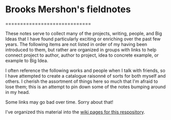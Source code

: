 # Brooks Mershon's fieldnotes
=============================

These notes serve to collect many of the projects, writing, people, and Big Ideas that I have found particularly exciting or enriching over the past few years. The following items are not listed in order of my having been introduced to them, but rather are organized in groups with links to help connect project to author, author to project, idea to concrete example, or example to Big Idea.

I often reference the following works and people when I talk with friends, so I have attempted to create a catalogue raisonné of sorts for both myself and others. I cherish the assortment of things here so much that I'm afraid to lose them; this is an attempt to pin down some of the notes bumping around in my head.

Some links may go bad over time. Sorry about that!

I've organized this material into the [wiki pages for this respository](https://github.com/bmershon/Fieldnotes/wiki).

